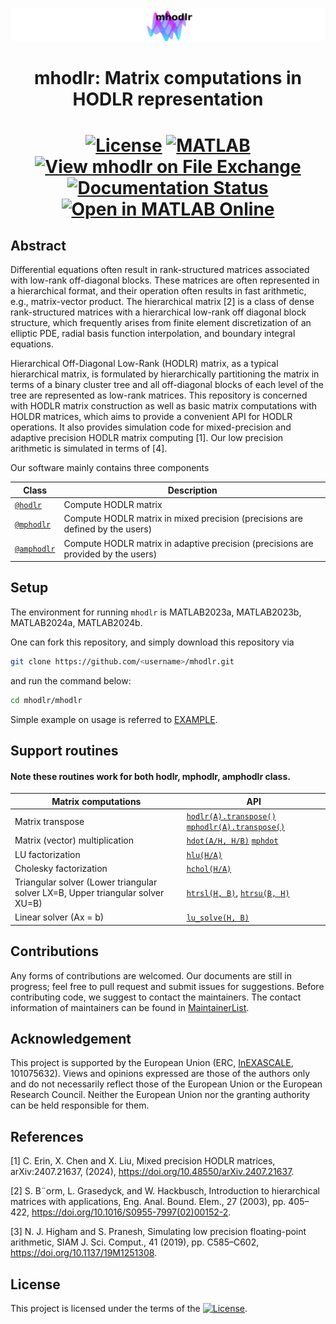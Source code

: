 



<p align="center">
 <img src="https://github.com/chenxinye/mhodlr/blob/main/data/lg.png?raw=true" alt="drawing" width="1180"/>
</p>

 <h1 align="center">
  mhodlr: Matrix computations in HODLR representation
</h1>

<h1 align="center">
 
[![License](https://img.shields.io/badge/License-BSD_3--Clause-lightblue.svg)](https://opensource.org/licenses/BSD-3-Clause)
[![MATLAB](https://github.com/chenxinye/mhodlr/actions/workflows/ci.yml/badge.svg)](https://github.com/chenxinye/mhodlr/actions/workflows/ci.yml)
[![View mhodlr on File Exchange](https://www.mathworks.com/matlabcentral/images/matlab-file-exchange.svg)](https://www.mathworks.com/matlabcentral/fileexchange/170891-mhodlr)
[![Documentation Status](https://readthedocs.org/projects/mhodlr/badge/?version=latest)](https://mhodlr.readthedocs.io/en/latest/?badge=stable)
[![Open in MATLAB Online](https://www.mathworks.com/images/responsive/global/open-in-matlab-online.svg)](https://matlab.mathworks.com/open/github/v1?repo=chenxinye/mhodlr&file=mhodlr)



</h1>




## Abstract


Differential equations often result in rank-structured matrices associated with low-rank off-diagonal blocks. These matrices are often represented in a hierarchical format, and their operation often results in fast arithmetic, e.g., matrix-vector product.  The hierarchical matrix [2] is a class of dense rank-structured matrices with a hierarchical low-rank off diagonal block structure, which frequently arises from finite element discretization of an elliptic PDE, radial basis function interpolation, and boundary integral equations. 



Hierarchical Off-Diagonal Low-Rank (HODLR) matrix, as a typical hierarchical matrix, is formulated by hierarchically partitioning the matrix in terms of a binary cluster tree and all off-diagonal blocks of each level of the tree are represented as low-rank matrices. This repository is concerned with HODLR matrix construction as well as basic matrix computations with HOLDR matrices, which aims to provide a convenient API for HODLR operations. It also provides simulation code for mixed-precision and adaptive precision HODLR matrix computing [1]. Our low precision arithmetic is simulated in terms of [4].  


Our software mainly contains three components

|  Class | Description|
|  ----  | ----  |
|  [``@hodlr``](https://github.com/chenxinye/mhodlr/blob/main/mhodlr/%40hodlr/hodlr.m) | Compute HODLR matrix|
|  [``@mphodlr``](https://github.com/chenxinye/mhodlr/blob/main/mhodlr/%40mphodlr/mphodlr.m) | Compute HODLR matrix in mixed precision (precisions are defined by the users) |
|  [``@amphodlr``](https://github.com/chenxinye/mhodlr/blob/main/mhodlr/%40amphodlr/amphodlr.m) | Compute HODLR matrix in adaptive precision (precisions are provided by the users) |



Setup
-------

The environment for running ``mhodlr`` is MATLAB2023a, MATLAB2023b, MATLAB2024a, MATLAB2024b.

One can fork this repository, and simply download this repository via
```bash
git clone https://github.com/<username>/mhodlr.git
```
and run the command below:
```bash
cd mhodlr/mhodlr
```

Simple example on usage is referred to  [EXAMPLE](https://github.com/chenxinye/mhodlr/blob/main/EXAMPLE.md).

Support routines
---------------

#### Note these routines work for both hodlr, mphodlr, amphodlr class.

|  Matrix computations | API|
|  ----  | ----  |
| Matrix transpose   | [``hodlr(A).transpose()``](https://github.com/chenxinye/mhodlr/blob/main/mhodlr/%40hodlr/hodlr.m) [``mphodlr(A).transpose()``](https://github.com/chenxinye/mhodlr/blob/main/mhodlr/%40mphodlr/mphodlr.m)|
| Matrix (vector) multiplication | [``hdot(A/H, H/B)``](https://github.com/chenxinye/mhodlr/blob/main/mhodlr/%40hodlr/hdot.m) [``mphdot``](https://github.com/chenxinye/mhodlr/blob/main/mhodlr/%40mphodlr/mphdot.m) |
| LU factorization   | [``hlu(H/A)``](https://github.com/chenxinye/mhodlr/blob/main/mhodlr/%40hodlr/hlu.m)|
| Cholesky factorization  | [``hchol(H/A)``](https://github.com/chenxinye/mhodlr/blob/main/mhodlr/%40hodlr/hchol.m)|
| Triangular solver (Lower triangular solver LX=B, Upper triangular solver XU=B) |[``htrsl(H, B)``](https://github.com/chenxinye/mhodlr/blob/main/mhodlr/%40hodlr/htrsl.m), [``htrsu(B, H)``](https://github.com/chenxinye/mhodlr/blob/main/mhodlr/%40hodlr/htrsu.m)|
| Linear solver (Ax = b) |[``lu_solve(H, B)``](https://github.com/chenxinye/mhodlr/blob/main/mhodlr/%40hodlr/lu_solve.m)|

Contributions
---------------

Any forms of contributions are welcomed. Our documents are still in progress; feel free to pull request and submit issues for suggestions. Before contributing code, we suggest to contact the maintainers. The contact information of maintainers can be found in  [MaintainerList](https://mhodlr.readthedocs.io/en/latest/teams.html).


Acknowledgement
---------------

This project is supported by the European Union (ERC, [InEXASCALE](https://www.karlin.mff.cuni.cz/~carson/inexascale), 101075632). Views and opinions expressed are those of the authors only and do not necessarily reflect those of the European Union or the European Research Council. Neither the European Union nor the granting
authority can be held responsible for them.




References
---------------

[1] C. Erin, X. Chen and X. Liu, Mixed precision HODLR matrices, arXiv:2407.21637, (2024), https://doi.org/10.48550/arXiv.2407.21637.

[2] S. B¨orm, L. Grasedyck, and W. Hackbusch, Introduction to hierarchical matrices with
 applications, Eng. Anal. Bound. Elem., 27 (2003), pp. 405–422, https://doi.org/10.1016/S0955-7997(02)00152-2.

[3] N. J. Higham and S. Pranesh, Simulating low precision floating-point arithmetic, SIAM J.
 Sci. Comput., 41 (2019), pp. C585–C602, https://doi.org/10.1137/19M1251308.


License
----------------

This project is licensed under the terms of the [![License](https://img.shields.io/badge/License-BSD%203--Clause-blue.svg)](https://opensource.org/licenses/BSD-3-Clause).
